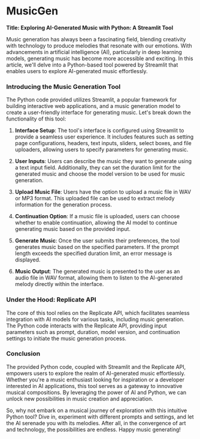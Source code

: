 # MusicGen

**Title: Exploring AI-Generated Music with Python: A Streamlit Tool**

Music generation has always been a fascinating field, blending creativity with technology to produce melodies that resonate with our emotions. With advancements in artificial intelligence (AI), particularly in deep learning models, generating music has become more accessible and exciting. In this article, we'll delve into a Python-based tool powered by Streamlit that enables users to explore AI-generated music effortlessly.

### Introducing the Music Generation Tool

The Python code provided utilizes Streamlit, a popular framework for building interactive web applications, and a music generation model to create a user-friendly interface for generating music. Let's break down the functionality of this tool:

1. **Interface Setup**: The tool's interface is configured using Streamlit to provide a seamless user experience. It includes features such as setting page configurations, headers, text inputs, sliders, select boxes, and file uploaders, allowing users to specify parameters for generating music.

2. **User Inputs**: Users can describe the music they want to generate using a text input field. Additionally, they can set the duration limit for the generated music and choose the model version to be used for music generation.

3. **Upload Music File**: Users have the option to upload a music file in WAV or MP3 format. This uploaded file can be used to extract melody information for the generation process.

4. **Continuation Option**: If a music file is uploaded, users can choose whether to enable continuation, allowing the AI model to continue generating music based on the provided input.

5. **Generate Music**: Once the user submits their preferences, the tool generates music based on the specified parameters. If the prompt length exceeds the specified duration limit, an error message is displayed.

6. **Music Output**: The generated music is presented to the user as an audio file in WAV format, allowing them to listen to the AI-generated melody directly within the interface.

### Under the Hood: Replicate API

The core of this tool relies on the Replicate API, which facilitates seamless integration with AI models for various tasks, including music generation. The Python code interacts with the Replicate API, providing input parameters such as prompt, duration, model version, and continuation settings to initiate the music generation process.

### Conclusion

The provided Python code, coupled with Streamlit and the Replicate API, empowers users to explore the realm of AI-generated music effortlessly. Whether you're a music enthusiast looking for inspiration or a developer interested in AI applications, this tool serves as a gateway to innovative musical compositions. By leveraging the power of AI and Python, we can unlock new possibilities in music creation and appreciation.

So, why not embark on a musical journey of exploration with this intuitive Python tool? Dive in, experiment with different prompts and settings, and let the AI serenade you with its melodies. After all, in the convergence of art and technology, the possibilities are endless. Happy music generating!
